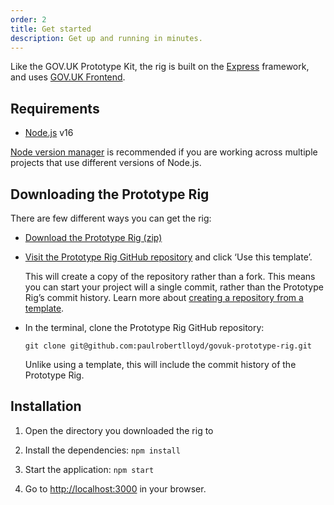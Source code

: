 ```yaml
---
order: 2
title: Get started
description: Get up and running in minutes.
---
```


Like the GOV.UK Prototype Kit, the rig is built on the [Express](http://expressjs.com/) framework, and uses [GOV.UK Frontend](https://github.com/alphagov/govuk-frontend).

## Requirements

* [Node.js](https://nodejs.org/en/) v16

[Node version manager](https://github.com/nvm-sh/nvm) is recommended if you are working across multiple projects that use different versions of Node.js.

## Downloading the Prototype Rig

There are few different ways you can get the rig:

* [Download the Prototype Rig (zip)](https://github.com/paulrobertlloyd/govuk-prototype-rig/archive/refs/heads/main.zip)

* [Visit the Prototype Rig GitHub repository](https://github.com/paulrobertlloyd/govuk-prototype-rig/) and click ‘Use this template’.

  This will create a copy of the repository rather than a fork. This means you can start your project will a single commit, rather than the Prototype Rig’s commit history. Learn more about [creating a repository from a template](https://docs.github.com/en/repositories/creating-and-managing-repositories/creating-a-repository-from-a-template).

* In the terminal, clone the Prototype Rig GitHub repository:

    ```shell
    git clone git@github.com:paulrobertlloyd/govuk-prototype-rig.git
    ```

  Unlike using a template, this will include the commit history of the Prototype Rig.

## Installation

1. Open the directory you downloaded the rig to

2. Install the dependencies: `npm install`

3. Start the application: `npm start`

4. Go to <http://localhost:3000> in your browser.
